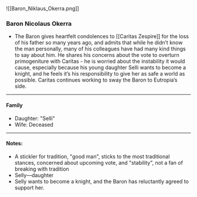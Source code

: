 ![[Baron_Niklaus_Okerra.png]]

### Baron Nicolaus Okerra


- The Baron gives heartfelt condolences to [[Caritas Zespire]] for the loss of his father so many years ago, and admits that while he didn’t know the man personally, many of his colleagues have had many kind things to say about him. He shares his concerns about the vote to overturn primogeniture with Caritas - he is worried about the instability it would cause, especially because his young daughter Selli wants to become a knight, and he feels it’s his responsibility to give her as safe a world as possible. Caritas continues working to sway the Baron to Eutropia’s side. 

---

#### Family
- Daughter:  "Selli"
- Wife: Deceased

---

#### Notes: 
- A stickler for tradition, "good man", sticks to the most traditional stances, concerned about upcoming vote, and "stability", not a fan of breaking with tradition
- Selly—daughter
- Selly wants to become a knight, and the Baron has reluctantly agreed to support her.

